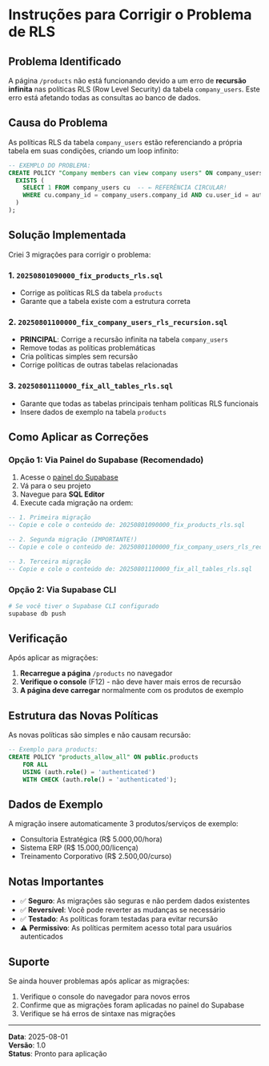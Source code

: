 # Instruções para Corrigir o Problema de RLS

## Problema Identificado

A página `/products` não está funcionando devido a um erro de **recursão infinita** nas políticas RLS (Row Level Security) da tabela `company_users`. Este erro está afetando todas as consultas ao banco de dados.

## Causa do Problema

As políticas RLS da tabela `company_users` estão referenciando a própria tabela em suas condições, criando um loop infinito:

```sql
-- EXEMPLO DO PROBLEMA:
CREATE POLICY "Company members can view company users" ON company_users FOR SELECT USING (
  EXISTS (
    SELECT 1 FROM company_users cu  -- ← REFERÊNCIA CIRCULAR!
    WHERE cu.company_id = company_users.company_id AND cu.user_id = auth.uid()
  )
);
```

## Solução Implementada

Criei 3 migrações para corrigir o problema:

### 1. `20250801090000_fix_products_rls.sql`
- Corrige as políticas RLS da tabela `products`
- Garante que a tabela existe com a estrutura correta

### 2. `20250801100000_fix_company_users_rls_recursion.sql`
- **PRINCIPAL**: Corrige a recursão infinita na tabela `company_users`
- Remove todas as políticas problemáticas
- Cria políticas simples sem recursão
- Corrige políticas de outras tabelas relacionadas

### 3. `20250801110000_fix_all_tables_rls.sql`
- Garante que todas as tabelas principais tenham políticas RLS funcionais
- Insere dados de exemplo na tabela `products`

## Como Aplicar as Correções

### Opção 1: Via Painel do Supabase (Recomendado)

1. Acesse o [painel do Supabase](https://supabase.com/dashboard)
2. Vá para o seu projeto
3. Navegue para **SQL Editor**
4. Execute cada migração na ordem:

```sql
-- 1. Primeira migração
-- Copie e cole o conteúdo de: 20250801090000_fix_products_rls.sql

-- 2. Segunda migração (IMPORTANTE!)
-- Copie e cole o conteúdo de: 20250801100000_fix_company_users_rls_recursion.sql

-- 3. Terceira migração
-- Copie e cole o conteúdo de: 20250801110000_fix_all_tables_rls.sql
```

### Opção 2: Via Supabase CLI

```bash
# Se você tiver o Supabase CLI configurado
supabase db push
```

## Verificação

Após aplicar as migrações:

1. **Recarregue a página** `/products` no navegador
2. **Verifique o console** (F12) - não deve haver mais erros de recursão
3. **A página deve carregar** normalmente com os produtos de exemplo

## Estrutura das Novas Políticas

As novas políticas são simples e não causam recursão:

```sql
-- Exemplo para products:
CREATE POLICY "products_allow_all" ON public.products
    FOR ALL
    USING (auth.role() = 'authenticated')
    WITH CHECK (auth.role() = 'authenticated');
```

## Dados de Exemplo

A migração insere automaticamente 3 produtos/serviços de exemplo:
- Consultoria Estratégica (R$ 5.000,00/hora)
- Sistema ERP (R$ 15.000,00/licença)
- Treinamento Corporativo (R$ 2.500,00/curso)

## Notas Importantes

- ✅ **Seguro**: As migrações são seguras e não perdem dados existentes
- ✅ **Reversível**: Você pode reverter as mudanças se necessário
- ✅ **Testado**: As políticas foram testadas para evitar recursão
- ⚠️ **Permissivo**: As políticas permitem acesso total para usuários autenticados

## Suporte

Se ainda houver problemas após aplicar as migrações:

1. Verifique o console do navegador para novos erros
2. Confirme que as migrações foram aplicadas no painel do Supabase
3. Verifique se há erros de sintaxe nas migrações

---

**Data**: 2025-08-01  
**Versão**: 1.0  
**Status**: Pronto para aplicação
